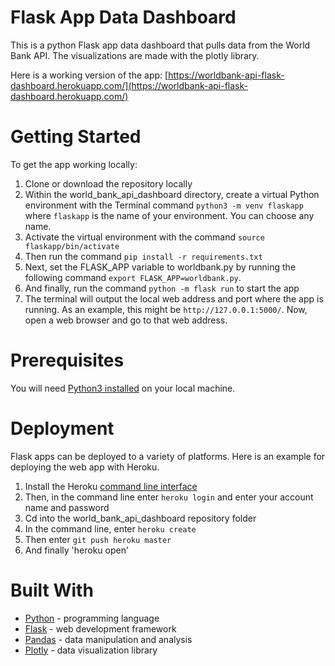 # Flask App Data Dashboard

This is a python Flask app data dashboard that pulls data from the World Bank API. The visualizations are made with the plotly library.

Here is a working version of the app: [https://worldbank-api-flask-dashboard.herokuapp.com/](https://worldbank-api-flask-dashboard.herokuapp.com/)

# Getting Started

To get the app working locally:
1. Clone or download the repository locally
2. Within the world_bank_api_dashboard directory, create a virtual Python environment with the Terminal command `python3 -m venv flaskapp` where `flaskapp` is the name of your environment. You can choose any name.
3. Activate the virtual environment with the command `source flaskapp/bin/activate`
4. Then run the command `pip install -r requirements.txt`
5. Next, set the FLASK_APP variable to worldbank.py by running the following command `export FLASK_APP=worldbank.py`.
6. And finally, run the command `python -m flask run` to start the app
7. The terminal will output the local web address and port where the app is running. As an example, this might be `http://127.0.0.1:5000/`. Now, open a web browser and go to that web address.

# Prerequisites

You will need [Python3 installed](https://www.python.org/downloads/) on your local machine.

# Deployment

Flask apps can be deployed to a variety of platforms. Here is an example for deploying the web app with Heroku.

1. Install the Heroku [command line interface](https://devcenter.heroku.com/articles/getting-started-with-python#set-up)
2. Then, in the command line enter `heroku login` and enter your account name and password
3. Cd into the world_bank_api_dashboard repository folder
4. In the command line, enter `heroku create`
5. Then enter `git push heroku master`
6. And finally 'heroku open'

# Built With
* [Python](https://www.python.org/) - programming language
* [Flask](http://flask.pocoo.org/) - web development framework
* [Pandas](https://pandas.pydata.org/) - data manipulation and analysis
* [Plotly](https://plot.ly/python/) - data visualization library